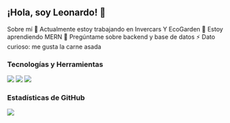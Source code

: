 ## ¡Hola, soy Leonardo! 👋

Sobre mí
🔭 Actualmente estoy trabajando en Invercars Y EcoGarden
🌱 Estoy aprendiendo MERN
💬 Pregúntame sobre backend y base de datos
⚡ Dato curioso: me gusta la carne asada

### Tecnologías y Herramientas
![](https://img.shields.io/badge/OS-Linux-informational?style=flat&logo=linux&logoColor=white&color=2bbc8a) ![](https://img.shields.io/badge/Editor-VSCode-informational?style=flat&logo=visual-studio-code&logoColor=white&color=2bbc8a) ![](https://img.shields.io/badge/Code-JavaScript-informational?style=flat&logo=javascript&logoColor=white&color=2bbc8a)

### Estadísticas de GitHub
![](https://github-readme-stats.vercel.app/api?username=LeonardoRicaldone&show_icons=true&theme=radical)
